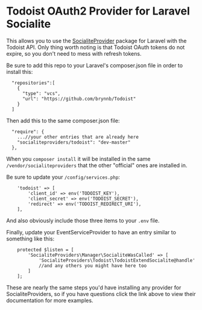 # Todoist OAuth2 Provider for Laravel Socialite

This allows you to use the [SocialiteProvider](https://socialiteproviders.github.io/) package for Laravel with the Todoist API. Only thing worth noting is that Todoist OAuth tokens do not expire, so you don't need to mess with refresh tokens. 

Be sure to add this repo to your Laravel's composer.json file in order to install this:
```
  "repositories":[
    {
      "type": "vcs",
      "url": "https://github.com/brynnb/Todoist"
    }
  ]
```

Then add this to the same composer.json file:
```
  "require": {
    ...//your other entries that are already here
    "socialiteproviders/todoist": "dev-master"
  },
```

When you `composer install` it will be installed in the same `/vendor/socialiteproviders` that the other "official" ones are installed in. 

Be sure to update your `/config/services.php`:
```
    'todoist' => [
        'client_id' => env('TODOIST_KEY'),
        'client_secret' => env('TODOIST_SECRET'),
        'redirect' => env('TODOIST_REDIRECT_URI'),
    ],
```

And also obviously include those three items to your `.env` file.

Finally, update your EventServiceProvider to have an entry similar to something like this:
```
    protected $listen = [
        'SocialiteProviders\Manager\SocialiteWasCalled' => [
            'SocialiteProviders\Todoist\TodoistExtendSocialite@handle'
            //and any others you might have here too
        ]
    ];
```

These are nearly the same steps you'd have installing any provider for SocialiteProviders, so if you have questions click the link above to view their documentation for more examples. 
